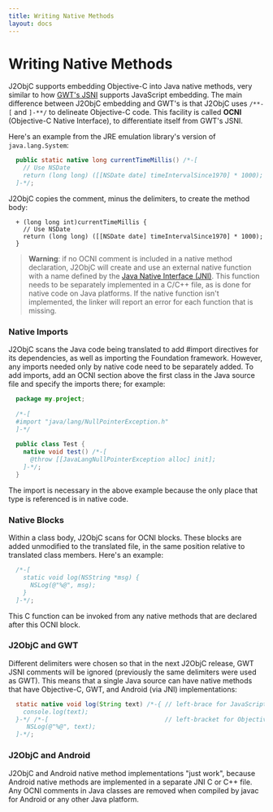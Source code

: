 ```yaml
---
title: Writing Native Methods
layout: docs
---
```


# Writing Native Methods

J2ObjC supports embedding Objective-C into Java native methods, very similar to how [GWT's JSNI](https://developers.google.com/web-toolkit/doc/latest/DevGuideCodingBasicsJSNI) supports JavaScript embedding.  The main difference between J2ObjC embedding and GWT's is that J2ObjC uses `/**-[` and `]-**/` to delineate Objective-C code.  This facility is called **OCNI** (Objective-C Native Interface), to differentiate itself from GWT's JSNI.

Here's an example from the JRE emulation library's version of `java.lang.System`:

```java
  public static native long currentTimeMillis() /*-[
    // Use NSDate
    return (long long) ([[NSDate date] timeIntervalSince1970] * 1000);
  ]-*/;
```

J2ObjC copies the comment, minus the delimiters, to create the method body:

```objc
  + (long long int)currentTimeMillis {
    // Use NSDate
    return (long long) ([[NSDate date] timeIntervalSince1970] * 1000);
  }
```

> **Warning**: if no OCNI comment is included in a native method declaration, J2ObjC will create
> and use an external native function with a name defined by the
> [Java Native Interface (JNI)](http://docs.oracle.com/javase/7/docs/technotes/guides/jni/spec/jniTOC.html).
> This function needs to be separately implemented in a C/C++ file, as is done for native code
> on Java platforms. If the native function isn't implemented, the linker will report an error
> for each function that is missing.

### Native Imports

J2ObjC scans the Java code being translated to add #import directives for its dependencies, as well as importing the Foundation framework.  However, any imports needed only by native code need to be separately added.  To add imports, add an OCNI section above the first class in the Java source file and specify the imports there; for example:

```java
  package my.project;
    
  /*-[
  #import "java/lang/NullPointerException.h"
  ]-*/
    
  public class Test {
    native void test() /*-[
      @throw [[JavaLangNullPointerException alloc] init];
    ]-*/;
  }
````

The import is necessary in the above example because the only place that type is referenced is in 
native code.

### Native Blocks

Within a class body, J2ObjC scans for OCNI blocks. These blocks are added unmodified to the translated file, in the same position relative to translated class members. Here's an example:

```java
  /*-[
    static void log(NSString *msg) {
      NSLog(@"%@", msg);
    }
  ]-*/;
```

This C function can be invoked from any native methods that are declared after this OCNI block.

### J2ObjC and GWT

Different delimiters were chosen so that in the next J2ObjC release, GWT JSNI comments will be ignored (previously the same delimiters were used as GWT). This means that a single Java source can have native methods that have Objective-C, GWT, and Android (via JNI) implementations:

```java
  static native void log(String text) /*-{ // left-brace for JavaScript
    console.log(text);
  }-*/ /*-[                                // left-bracket for Objective-C
     NSLog(@"%@", text); 
  ]-*/;
```

### J2ObjC and Android

J2ObjC and Android native method implementations "just work", because Android native methods are implemented in a separate JNI C or C++ file. Any OCNI comments in Java classes are removed when compiled by javac for Android or any other Java platform.
